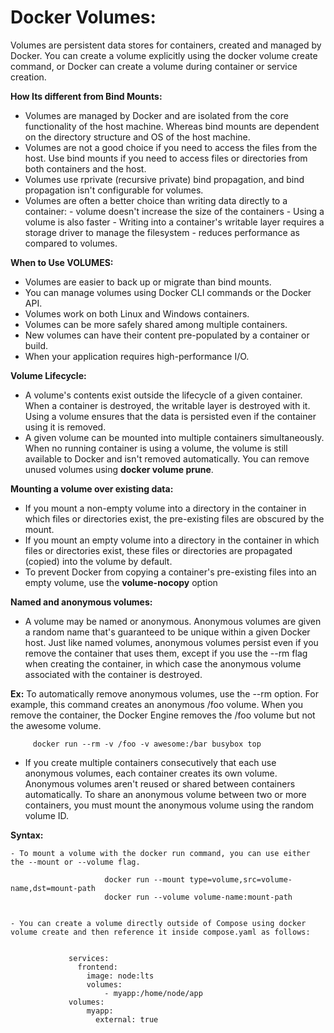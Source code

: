 # Docker Volumes:
Volumes are persistent data stores for containers, created and managed by Docker. You can create a volume explicitly using the docker volume create command, or Docker can create a volume during container or service creation.

**How Its different from Bind Mounts:**
  - Volumes are managed by Docker and are isolated from the core functionality of the host machine. Whereas bind mounts are dependent on the directory structure and OS of the host machine.
  - Volumes are not a good choice if you need to access the files from the host. Use bind mounts if you need to access files or directories from both containers and the host.
  - Volumes use rprivate (recursive private) bind propagation, and bind propagation isn't configurable for volumes.
  - Volumes are often a better choice than writing data directly to a container:
         - volume doesn't increase the size of the containers
         - Using a volume is also faster
         - Writing into a container's writable layer requires a storage driver to manage the filesystem - reduces performance as compared to volumes.

**When to Use VOLUMES:**
  - Volumes are easier to back up or migrate than bind mounts.
  - You can manage volumes using Docker CLI commands or the Docker API.
  - Volumes work on both Linux and Windows containers.
  - Volumes can be more safely shared among multiple containers.
  - New volumes can have their content pre-populated by a container or build.
  - When your application requires high-performance I/O.

**Volume Lifecycle:**  
 - A volume's contents exist outside the lifecycle of a given container. When a container is destroyed, the writable layer is destroyed with it. Using a volume ensures that the data is persisted even if the container using it is removed.
 - A given volume can be mounted into multiple containers simultaneously. When no running container is using a volume, the volume is still available to Docker and isn't removed automatically. You can remove unused volumes using **docker volume prune**.

**Mounting a volume over existing data:** 
 - If you mount a non-empty volume into a directory in the container in which files or directories exist, the pre-existing files are obscured by the mount.
 - If you mount an empty volume into a directory in the container in which files or directories exist, these files or directories are propagated (copied) into the volume by default.
 - To prevent Docker from copying a container's pre-existing files into an empty volume, use the **volume-nocopy** option

**Named and anonymous volumes:**
 - A volume may be named or anonymous. Anonymous volumes are given a random name that's guaranteed to be unique within a given Docker host. Just like named volumes, anonymous volumes persist even if you remove the container that uses them, except if you use the --rm flag when creating the container, in which case the anonymous volume associated with the container is destroyed.

  **Ex:** To automatically remove anonymous volumes, use the --rm option. For example, this command creates an anonymous /foo volume. When you remove the container, the Docker Engine removes the /foo volume but not the awesome volume.

         docker run --rm -v /foo -v awesome:/bar busybox top 

 - If you create multiple containers consecutively that each use anonymous volumes, each container creates its own volume. Anonymous volumes aren't reused or shared between containers automatically. To share an anonymous volume between two or more containers, you must mount the anonymous volume using the random volume ID. 

**Syntax:**

    - To mount a volume with the docker run command, you can use either the --mount or --volume flag.

                         docker run --mount type=volume,src=volume-name,dst=mount-path
                         docker run --volume volume-name:mount-path 
                         

    - You can create a volume directly outside of Compose using docker volume create and then reference it inside compose.yaml as follows:   


                 services:
                   frontend:
                     image: node:lts
                     volumes:
                         - myapp:/home/node/app
                 volumes:
                     myapp:
                       external: true                 
